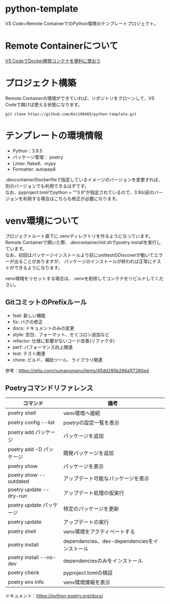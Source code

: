 # python-template

VS Code+Remote ContainerでのPython環境のテンプレートプロジェクト。

# Remote Containerについて

[VS CodeでDocker開発コンテナを便利に使おう](https://qiita.com/Yuki_Oshima/items/d3b52c553387685460b0)

# プロジェクト構築

Remote Containerの環境ができていれば、リポジトリをクローンして、VS Codeで開けば使える状態になります。

```
git clone https://github.com/Kei198403/python-template.git
```

# テンプレートの環境情報
- Python：3.9.5
- パッケージ管理： poetry
- Linter: flake8、mypy
- Formatter: autopep8

.devcontainer/Dockerfileで指定しているイメージのバージョンを変更すれば、別のバージョンでも利用できるはずです。  
なお、pyproject.tomlでpython = "^3.9"が指定されているので、3.9以前のバージョンを利用する場合はこちらも修正が必要になります。

# venv環境について

プロジェクトルート直下に.venvディレクトリを作るようになっています。  
Remote Containerで開いた際、.devcontainer/init.shでpoetry installを実行しています。  
なお、初回はパッケージインストールより前にunittestのDiscoverが動いてエラーが出ることがありますが、
パッケージのインストールが終われば正常にテストができるようになります。

venv環境をリセットする場合は、.venvを削除してコンテナをリビルドしてください。

## GitコミットのPrefixルール

- feat: 新しい機能
- fix: バグの修正
- docs: ドキュメントのみの変更
- style: 空白、フォーマット、セミコロン追加など
- refactor: 仕様に影響がないコード改善(リファクタ)
- perf: パフォーマンス向上関連
- test: テスト関連
- chore: ビルド、補助ツール、ライブラリ関連

参考：https://qiita.com/numanomanu/items/45dd285b286a1f7280ed

## Poetryコマンドリファレンス

| コマンド | 備考 |
| ---- | ---- |
| poetry shell | venv環境へ接続 |
| poetry config --list | poetryの設定一覧を表示 |
| poetry add パッケージ | パッケージを追加 |
| poetry add -D パッケージ | 開発パッケージを追加 |
| poetry show | パッケージを表示 |
| poetry show --outdated | アップデート可能なパッケージを表示 |
| poetry update --dry-run | アップデート処理の仮実行 |
| poetry update パッケージ | 特定のパッケージを更新 |
| poetry update | アップデートの実行 |
| poetry shell | venv環境をアクティベートする |
| poetry install | dependencies、dev-dependenciesをインストール |
| poetry install --no-dev | dependenciesのみをインストール |
| poetry check | pyproject.tomlの検証 |
| poetry env info | venv環境情報を表示 |

ドキュメント：https://python-poetry.org/docs/
